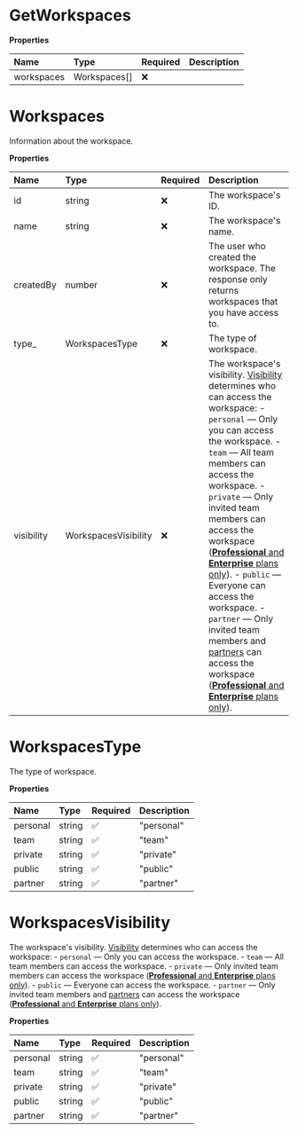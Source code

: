 # GetWorkspaces

**Properties**

| Name       | Type         | Required | Description |
| :--------- | :----------- | :------- | :---------- |
| workspaces | Workspaces[] | ❌       |             |

# Workspaces

Information about the workspace.

**Properties**

| Name       | Type                 | Required | Description                                                                                                                                                                                                                                                                                                                                                                                                                                                                                                                                                                                                                                                                                                                                                                                           |
| :--------- | :------------------- | :------- | :---------------------------------------------------------------------------------------------------------------------------------------------------------------------------------------------------------------------------------------------------------------------------------------------------------------------------------------------------------------------------------------------------------------------------------------------------------------------------------------------------------------------------------------------------------------------------------------------------------------------------------------------------------------------------------------------------------------------------------------------------------------------------------------------------- |
| id         | string               | ❌       | The workspace's ID.                                                                                                                                                                                                                                                                                                                                                                                                                                                                                                                                                                                                                                                                                                                                                                                   |
| name       | string               | ❌       | The workspace's name.                                                                                                                                                                                                                                                                                                                                                                                                                                                                                                                                                                                                                                                                                                                                                                                 |
| createdBy  | number               | ❌       | The user who created the workspace. The response only returns workspaces that you have access to.                                                                                                                                                                                                                                                                                                                                                                                                                                                                                                                                                                                                                                                                                                     |
| type\_     | WorkspacesType       | ❌       | The type of workspace.                                                                                                                                                                                                                                                                                                                                                                                                                                                                                                                                                                                                                                                                                                                                                                                |
| visibility | WorkspacesVisibility | ❌       | The workspace's visibility. [Visibility](https://learning.postman.com/docs/collaborating-in-postman/using-workspaces/managing-workspaces/#changing-workspace-visibility) determines who can access the workspace: - `personal` — Only you can access the workspace. - `team` — All team members can access the workspace. - `private` — Only invited team members can access the workspace ([**Professional** and **Enterprise** plans only](https://www.postman.com/pricing)). - `public` — Everyone can access the workspace. - `partner` — Only invited team members and [partners](https://learning.postman.com/docs/collaborating-in-postman/using-workspaces/partner-workspaces/) can access the workspace ([**Professional** and **Enterprise** plans only](https://www.postman.com/pricing)). |

# WorkspacesType

The type of workspace.

**Properties**

| Name     | Type   | Required | Description |
| :------- | :----- | :------- | :---------- |
| personal | string | ✅       | "personal"  |
| team     | string | ✅       | "team"      |
| private  | string | ✅       | "private"   |
| public   | string | ✅       | "public"    |
| partner  | string | ✅       | "partner"   |

# WorkspacesVisibility

The workspace's visibility. [Visibility](https://learning.postman.com/docs/collaborating-in-postman/using-workspaces/managing-workspaces/#changing-workspace-visibility) determines who can access the workspace: - `personal` — Only you can access the workspace. - `team` — All team members can access the workspace. - `private` — Only invited team members can access the workspace ([**Professional** and **Enterprise** plans only](https://www.postman.com/pricing)). - `public` — Everyone can access the workspace. - `partner` — Only invited team members and [partners](https://learning.postman.com/docs/collaborating-in-postman/using-workspaces/partner-workspaces/) can access the workspace ([**Professional** and **Enterprise** plans only](https://www.postman.com/pricing)).

**Properties**

| Name     | Type   | Required | Description |
| :------- | :----- | :------- | :---------- |
| personal | string | ✅       | "personal"  |
| team     | string | ✅       | "team"      |
| private  | string | ✅       | "private"   |
| public   | string | ✅       | "public"    |
| partner  | string | ✅       | "partner"   |

<!-- This file was generated by liblab | https://liblab.com/ -->
